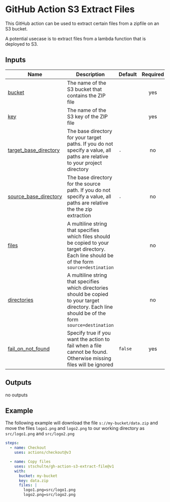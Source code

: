 # GitHub Action S3 Extract Files

This GitHub action can be used to extract certain files from a
zipfile on an S3 bucket.

A potential usecase is to extract files from a lambda function that
is deployed to S3.

## Inputs

| Name                                                                                             | Description                                                                                                                                         | Default | Required |
| ------------------------------------------------------------------------------------------------ | --------------------------------------------------------------------------------------------------------------------------------------------------- | ------- | :------: |
| <a name="input_bucket"></a> [bucket](#input_bucket)                                              | The name of the S3 bucket that contains the ZIP file                                                                                                |         |   yes    |
| <a name="input_key"></a> [key](#input_key)                                                       | The name of the S3 key of the ZIP file                                                                                                              |         |   yes    |
| <a name="input_target_base_directory"></a> [target_base_directory](#input_target_base_directory) | The base directory for your target paths. If you do not specify a value, all paths are relative to your project directory                           | `.`     |    no    |
| <a name="input_source_base_directory"></a> [source_base_directory](#input_source_base_directory) | The base directory for the source path. If you do not specify a value, all paths are relative the the zip extraction                                | `.`     |    no    |
| <a name="input_files"></a> [files](#input_files)                                                 | A multiline string that specifies which files should be copied to your target directory. Each line should be of the form `source=destination`       |         |    no    |
| <a name="input_directories"></a> [directories](#input_directories)                               | A multiline string that specifies which directories should be copied to your target directory. Each line should be of the form `source=destination` |         |    no    |
| <a name="input_fail_on_not_found"></a> [fail_on_not_found](#input_fail_on_not_found)             | Specify true if you want the action to fail when a file cannot be found. Otherwise missing files will be ignored                                    | `false` |   yes    |

## Outputs

no outputs

## Example

The following example will download the file `s://my-bucket/data.zip` and
move the files `logo1.png` and `logo2.png` to our working directory as
`src/logo1.png` and `src/logo2.png`

```yaml
steps:
  - name: Checkout
    uses: actions/checkout@v3

  - name: Copy files
    uses: stschulte/gh-action-s3-extract-file@v1
    with:
      bucket: my-bucket
      key: data.zip
      files: |
        logo1.png=src/logo1.png
        logo2.png=src/logo2.png
```
